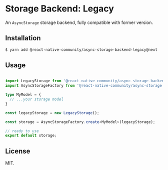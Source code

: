 # Storage Backend: Legacy

An `AsyncStorage` storage backend, fully compatible with former version.  

## Installation


```bash
$ yarn add @react-native-community/async-storage-backend-legacy@next
```


## Usage


```typescript

import LegacyStorage from '@react-native-community/async-storage-backend-legacy';
import AsyncStorageFactory from '@react-native-community/async-storage';

type MyModel = {
  // ...your storage model
}

const legacyStorage = new LegacyStorage();

const storage = AsyncStorageFactory.create<MyModel>(legacyStorage);

// ready to use
export default storage;
```

## License

MIT.
